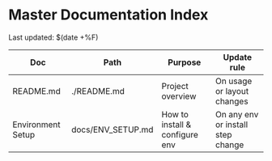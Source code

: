 # Master Documentation Index

Last updated: $(date +%F)

| Doc               | Path               | Purpose                         | Update rule                         |
|-------------------|--------------------|---------------------------------|-------------------------------------|
| README.md         | ./README.md        | Project overview                | On usage or layout changes          |
| Environment Setup | docs/ENV_SETUP.md  | How to install & configure env  | On any env or install step change   |
